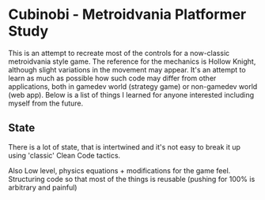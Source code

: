 # Cubinobi - Metroidvania Platformer Study #

This is an attempt to recreate most of the controls for a now-classic metroidvania style game.
The reference for the mechanics is Hollow Knight, although slight variations in the movement may appear.
It's an attempt to learn as much as possible how such code may differ from other applications, both in gamedev world (strategy game) or non-gamedev world (web app).
Below is a list of things I learned for anyone interested including myself from the future.

## State ##

There is a lot of state, that is intertwined and it's not easy to break it up using 'classic' Clean Code tactics.

Also
Low level, physics equations + modifications for the game feel.
Structuring code so that most of the things is reusable (pushing for 100% is arbitrary and painful)
